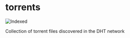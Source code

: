 torrents 
========
![Indexed](https://img.shields.io/badge/indexed-131891-blue)

Collection of torrent files discovered in the DHT network
